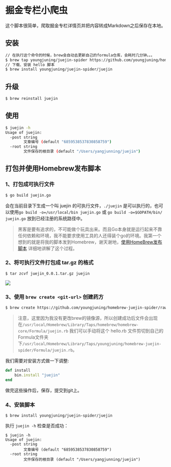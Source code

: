 # 掘金专栏小爬虫

这个脚本很简单，爬取掘金专栏详情页并把内容转成Markdown之后保存在本地。

## 安装

```sh
// 在执行这个命令的时候，brew会自动去更新自己的formula仓库，会耗时几分钟。。。
$ brew tap youngjuning/juejin-spider https://github.com/youngjuning/homebrew-juejin-spider.git
// 下载、安装 hello 脚本
$ brew install youngjuning/juejin-spider/juejin
```

## 升级

```sh
$ brew reinstall juejin
```

## 使用

```sh
$ juejin -h
Usage of juejin:
  -post string
    	文章编号 (default "6859538537830858759")
  -root string
    	文件保存的根目录 (default "/Users/yangjunning/juejin")
```

## 打包并使用Homebrew发布脚本

### 1、打包成可执行文件

```sh
$ go build juejin.go
```

会在当前目录下生成一个叫 juejin 的可执行文件，`./juejin` 是可以执行的，也可以使用`go build -o=/usr/local/bin juejin.go` 或 `go build -o=$GOPATH/bin/ juejin.go` 放到已经注册的系统路径中。

> 黑客是要有追求的，不可能做个玩具出来。而且Go本身就是运行起来不靠任何依赖和环境，我不能要求使用工具的人还得装个go的环境。我第一个想到的就是将我的脚本发到Homebrew，谢天谢地，[使用HomeBrew发布脚本](https://www.jianshu.com/p/e88831aac62a) 详细地讲解了这个过程。

### 2、将可执行文件打包成 tar.gz 的格式

```shell
$ tar zcvf juejin_0.0.1.tar.gz juejin
```

![](https://i.loli.net/2020/08/14/u4ZWeM1UlIqALzH.png)

### 3、使用 `brew create <git-url>` 创建药方

```sh
$ brew create https://github.com/youngjuning/homebrew-juejin-spider/raw/master/juejin_0.0.1.tar.gz
```

> 注意，这里因为我没有更改brew的镜像源，所以创建成功后文件会出现在`/usr/local/Homebrew/Library/Taps/homebrew/homebrew-core/Formula/juejin.rb` 我们可以手动将这个 hello.rb 文件剪切到自己的Formula文件夹下`/usr/local/Homebrew/Library/Taps/youngjuning/homebrew-juejin-spider/Formula/juejin.rb`。

我们需要对安装方式做一下调整:

```ruby
def install
    bin.install "juejin"
end
```

做完这些操作后，保存，提交到git上。

### 4、安装脚本

```shell
$ brew install youngjuning/juejin-spider/juejin
```

执行 `juejin -h` 检查是否成功：

```shell
$ juejin -h
Usage of juejin:
  -post string
    	文章编号 (default "6859538537830858759")
  -root string
    	文件保存的根目录 (default "/Users/yangjunning/juejin")
```
